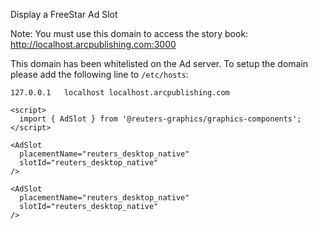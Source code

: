 Display a FreeStar Ad Slot

Note: You must use this domain to access the story book:
http://localhost.arcpublishing.com:3000

This domain has been whitelisted on the Ad server. To setup the domain please add the following line to `/etc/hosts`:

```
127.0.0.1	localhost localhost.arcpublishing.com
```

```svelte
<script>
  import { AdSlot } from '@reuters-graphics/graphics-components';
</script>

<AdSlot
  placementName="reuters_desktop_native"
  slotId="reuters_desktop_native"
/>

<AdSlot
  placementName="reuters_desktop_native"
  slotId="reuters_desktop_native"
/>
```
